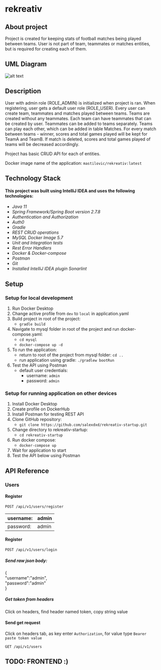 # rekreativ

## About project

Project is created for keeping stats of football matches being played between teams. User is not part of team, teammates or matches entities, but is required for creating each of them.

## UML Diagram

![alt text](https://github.com/salexdxd/rekreativ-startup/blob/main/src/main/resources/static/UML/RekreativUML.drawio.png?raw=true)

## Description

User with admin role (ROLE_ADMIN) is initialized when project is ran. When registering, user gets a default user role (ROLE_USER). Every user can create team, teammates and matches played between teams. Teams are created without any teammates. Each team can have teammates that can be created by user. Teammates can be added to teams separately. Teams can play each other, which can be added in table Matches. For every match between teams - winner, scores and total games played will be kept for TeamA and TeamB. If match is deleted, scores and total games played of teams will be decreased accordingly.

Project has basic CRUD API for each of entities.

Docker image name of the application: `mastilovic/rekreativ:latest`

## Technology Stack
#### This project was built using IntelliJ IDEA and uses the following technologies:
* _Java 11_
* _Spring Framework/Spring Boot version 2.7.8_
* _Authentication and Authorization_
* _Auth0_
* _Gradle_
* _REST CRUD operations_
* _MySQL Docker Image 5.7_
* _Unit and Integration tests_
* _Rest Error Handlers_
* _Docker & Docker-compose_
* _Postman_
* _Git_
* _Installed IntelliJ IDEA plugin Sonarlint_

## Setup
### Setup for local development

1. Run Docker Desktop
2. Change active profile from `dev` to `local` in application.yaml
3. Build project in root of the project:
   * `gradle build`
4. Navigate to mysql folder in root of the project and run docker-compose.yaml:
    * `cd mysql`
    * `docker-compose up -d`
5. To run the application:
    * return to root of the project from mysql folder: `cd ..`
    * run application using gradle: `./gradlew bootRun`
6. Test the API using Postman
   * default user credentials:
     * username: `admin`
     * password: `admin`

### Setup for running application on other devices

1. Install Docker Desktop
2. Create profile on DockerHub
3. Install Postman for testing REST API
4. Clone GitHub repository:
   * `git clone https://github.com/salexdxd/rekreativ-startup.git`
5. Change directory to rekreativ-startup:
   * `cd rekreativ-startup`
6. Run docker compose:
    * `docker-compose up`
7. Wait for application to start
8. Test the API below using Postman


## API Reference

### Users

#### Register
```http request
POST /api/v1/users/register
```

| username: | admin |
|-----------|-------|
| password: | admin |

#### Register
```http request
POST /api/v1/users/login
```
##### Send raw json body:
{ <br />
    "username":"admin", <br />
    "password":"admin"
<br />}

##### Get token from headers
Click on headers, find header named token, copy string value

#### Send get request
Click on headers tab, as key enter `Authorization`, for value type `Bearer` ` ` `paste token value` 
```http request
GET /api/v1/users
```

## TODO: FRONTEND :)



